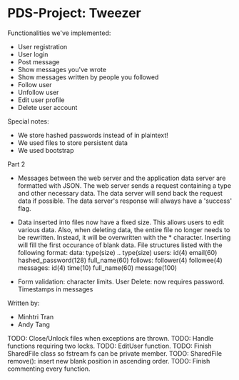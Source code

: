 # PDS-Project: Tweezer

Functionalities we've implemented:
  - User registration
  - User login
  - Post message
  - Show messages you've wrote
  - Show messages written by people you followed
  - Follow user
  - Unfollow user
  - Edit user profile
  - Delete user account

Special notes:
  - We store hashed passwords instead of in plaintext!
  - We used files to store persistent data
  - We used bootstrap

Part 2
  - Messages between the web server and the application data server are formatted with JSON. The web server sends a request containing a type and other necessary data. The data server will send back the request data if possible. The data server's response will always have a 'success' flag.

  - Data inserted into files now have a fixed size. This allows users to edit various data. Also, when deleting data, the entire file no longer needs to be rewritten. Instead, it will be overwritten with the * character. Inserting will fill the first occurance of blank data.
      File structures listed with the following format: data: type(size) .. type(size)
        users:    id(4) email(60) hashed_password(128)  full_name(60)
        follows:  follower(4)     followee(4)
        messages: id(4) time(10)  full_name(60)         message(100)

  - Form validation: character limits.
    User Delete: now requires password.
    Timestamps in messages

Written by:
  - Minhtri Tran
  - Andy Tang

TODO: Close/Unlock files when exceptions are thrown.
TODO: Handle functions requiring two locks.
TODO: EditUser function.
TODO: Finish SharedFile class so fstream fs can be private member.
TODO: SharedFile remove(): insert new blank position in ascending order. 
TODO: Finish commenting every function.